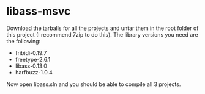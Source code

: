 # libass-msvc
Download the tarballs for all the projects and untar them in the root folder of this project (I recommend 7zip to do this).
The library versions you need are the following:
- fribidi-0.19.7
- freetype-2.6.1
- libass-0.13.0
- harfbuzz-1.0.4

Now open libass.sln and you should be able to compile all 3 projects.


